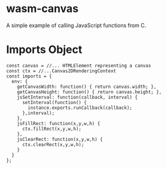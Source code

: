 # wasm-canvas
A simple example of calling JavaScript functions from C.

# Imports Object
```
const canvas = //... HTMLElement representing a canvas
const ctx = //...Canvas2DRenderingContext
const imports = {
  env: {
    getCanvasWidth: function() { return canvas.width; },
    getCanvasHeight: function() { return canvas.height; },
    jsSetInterval: function(callback, interval) {
      setInterval(function() {
        instance.exports.runCallback(callback);
      },interval);
    },
    jsFillRect: function(x,y,w,h) {
      ctx.fillRect(x,y,w,h);
    },
    jsClearRect: function(x,y,w,h) {
      ctx.clearRect(x,y,w,h);
    }
  }
};
```
